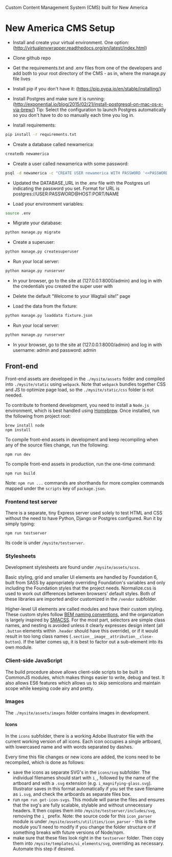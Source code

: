 Custom Content Management System (CMS) built for New America


# New America CMS Setup

- Install and create your virtual environment. One option: (http://virtualenvwrapper.readthedocs.org/en/latest/index.html)

- Clone github repo

- Get the requirements.txt and .env files from one of the developers and add both to your root directory of the CMS - as in, where the manage.py file lives

- Install pip if you don't have it: (https://pip.pypa.io/en/stable/installing/)

- Install Postgres and make sure it is running: (http://exponential.io/blog/2015/02/21/install-postgresql-on-mac-os-x-via-brew/)
Tip: Select the configuration to launch Postgres automatically so you don't have to do so manually each time you log in.

- Install requirements:
```bash
pip install -r requirements.txt
```

- Create a database called newamerica:
```bash
createdb newamerica
```

- Create a user called newamerica with some password:
```bash
psql -d newamerica -c "CREATE USER newamerica WITH PASSWORD '<<PASSWORD>>';"
```

- Updated the DATABASE_URL in the .env file with the Postgres url indicating the password you set. Format for URL is postgres://USER:PASSWORD@HOST:PORT/NAME


- Load your environment variables:
```bash
source .env
```


- Migrate your database:
```bash
python manage.py migrate
```

- Create a superuser:
```bash
python manage.py createsuperuser
```

- Run your local server:
```bash
python manage.py runserver
```

- In your browser, go to the site at (127.0.0.1:8000/admin) and log in with the credentials you created the super user with


- Delete the default “Welcome to your Wagtail site!” page


- Load the data from the fixture:
```bash
python manage.py loaddata fixture.json
```

- Run your local server:
```bash
python manage.py runserver
```

- In your browser, go to the site at (127.0.0.1:8000/admin) and log in with username: admin and password: admin



Front-end
-----------------

Front-end assets are developed in the ``./mysite/assets`` folder and compiled into ``./mysite/static`` using ``webpack``. Note that ``webpack`` bundles together CSS and JS to optimize page load, so the ``./mysite/static/css`` folder is not needed.

To contribute to frontend development, you need to install a ``Node.js`` environment, which is best handled using [Homebrew](http://brew.sh/). Once installed, run the following from project root:

	brew install node
	npm install

To compile front-end assets in development and keep recompiling when any of the source files change, run the following:

	npm run dev

To compile front-end assets in production, run the one-time command:

	npm run build

Note: ``npm run ...`` commands are shorthands for more complex commands mapped under the ``scripts`` key of ``package.json``.

### Frontend test server

There is a separate, tiny Express server used solely to test HTML and CSS without the need to have Python, Django or Postgres configured. Run it by simply typing:

	npm run testserver

Its code is under ``/mysite/testserver``.

### Stylesheets

Development stylesheets are found under ``/mysite/assets/scss``.

Basic styling, grid and smaller UI elements are handled by Foundation 6, built from SASS by appropriately overriding Foundation's variables and only including the Foundation styles that the project needs. Normalize.css is used to work out differences between browsers' default styles. Both of these libraries are imported and/or customized in the ``/vendor`` subfolder.

Higher-level UI elements are called modules and have their custom styling. These custom styles follow [BEM naming conventions](http://getbem.com/introduction/), and the organization is largely inspired by [SMACSS](https://smacss.com/). For the most part, selectors are simple class names, and nesting is avoided unless it clearly expresses design intent (all ``.button`` elements within ``.header`` should have this override), or if it would result in too long class names (``.section__image__attribution__close-button``). If the latter comes up, it is best to factor out a sub-element into its own module.

### Client-side JavaScript

The build procedure above allows client-side scripts to be built in CommonJS modules, which makes things easier to write, debug and test. It also allows ES6 features which allows us to skip semicolons and maintain scope while keeping code airy and pretty.

### Images

The ``./mysite/assets/images`` folder contains images in development.

#### Icons

In the ``icons`` subfolder, there is a working Adobe Illustrator file with the current working version of all icons. Each icon occupies a single artboard, with lowercased name and with words separated by dashes.

Every time this file changes or new icons are added, the icons need to be recompiled, which is done as follows:

* save the icons as separate SVG's in the ``icons/svg`` subfolder. The individual filenames should start with ``i_``, followed by the name of the artboard and with a ``.svg`` extension (e.g. ``i_magnifying-glass.svg``). Illustrator saves in this format automatically if you set the save filename as ``i.svg``, and check the artboards as separate files box.
* run ``npm run get-icon-svgs``. This module will parse the files and ensures that the svg's are fully scalable, stylable and without unnecessary headers. It then copies them into ``/mysite/testserver/includes/svg``, removing the ``i_`` prefix. Note: the source code for this ``icon_parser`` module is under ``/mysite/assets/utilities/icon_parser`` - this is the module you'll need to modify if you change the folder structure or if something breaks with future versions of Node/npm.
* make sure that these files look right in the ``testserver`` folder. Then copy them into ``/mysite/templates/ui_elements/svg``, overriding as necessary. Automate this step if desired.
